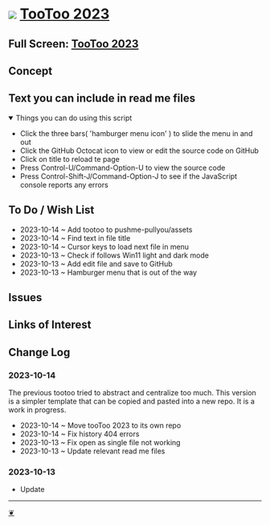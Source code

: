 # [![](https://pushme-pullyou.github.io/assets/svg/octicon.svg )](https://github.com/pushme-pullyou/tootoo-2023/ "Source code on GitHub" ) [ TooToo 2023]( https://pushme-pullyou.github.io/2023/ "Home page" )

<!--  @@@
<div class=iframe-resize ><iframe src= https://pushme-pullyou.github.io/tootoo-2023/ height=100% width=100% ></iframe></div>
_"Templates Read Me" in a resizable window_
@@@  -->

## Full Screen: [TooToo 2023](  https://pushme-pullyou.github.io/tootoo-2023/ )


## Concept


## Text you can include in read me files

<details open >

<summary> Things you can do using this script</summary>

* Click the three bars( 'hamburger menu icon' ) to slide the menu in and out
* Click the GitHub Octocat icon to view or edit the source code on GitHub
* Click on title to reload te page
* Press Control-U/Command-Option-U to view the source code
* Press Control-Shift-J/Command-Option-J to see if the JavaScript console reports any errors

</details>

## To Do / Wish List

* 2023-10-14 ~ Add tootoo to pushme-pullyou/assets
* 2023-10-14 ~ Find text in file title
* 2023-10-14 ~ Cursor keys to load next file in menu
* 2023-10-13 ~ Check if follows Win11 light and dark mode
* 2023-10-13 ~ Add edit file and save to GitHub
* 2023-10-13 ~ Hamburger menu that is out of the way

## Issues


## Links of Interest


## Change Log

### 2023-10-14

The previous tootoo tried to abstract and centralize too much. This version is a simpler template that can be copied and pasted into a new repo. It is a work in progress.

* 2023-10-14 ~ Move tooToo 2023 to its own repo
* 2023-10-14 ~ Fix history 404 errors
* 2023-10-13 ~ Fix open as single file not working
* 2023-10-13 ~ Update relevant read me files

### 2023-10-13

* Update


***

<a title="Hello! Click me to go up to the top" href=javascript:window.scrollTo(0,0); > ❦ </a>
